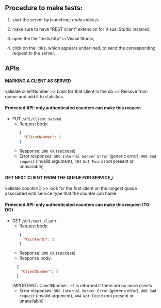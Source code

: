 ## Procedure to make tests:
1. start the server by launching: <i>node index.js</i>

2. make sure to have "REST client" extension for Visual Studio installed;

3. open the file "tests.http" in Visual Studio;

4. click on the links, which appears underlined, to send the corresponding request to the server.


## APIs

#### MARKING A CLIENT AS SERVED
validate clientNumber >> Look for that client in the db >> Remove from queue and add it to statistics 
#### Protected API: only authenticated counters can make this request
- PUT `/API/client_served`
  - Request body: 
    ```json
    {
      "ClientNumber": 3
    }
    ```
  - Response: `200 OK` (success)
  - Error responses: `500 Internal Server Error` (generic error), `400 Bad request` (invalid argument), `404 Not Found` (not present or unavailable)

#### GET NEXT CLIENT FROM THE QUEUE FOR SERVICE_i
validate counterID >> look for the first client on the longest queue associated with service type that the counter can hanle
#### Protected API: only authenticated counters can make this request (TO DO)
- GET `/API/next_client`
  - Request body: 
    ```json
    {
      "CounterID": 3
    }
    ```
  - Response: `200 OK` (success)
  - Response body: 
  ```json
    {
      "ClientNumber": 3
    }
    ```
  IMPORTANT: ClientNumber : -1 is returned if there are no more clients
  - Error responses: `500 Internal Server Error` (generic error), `400 Bad request` (invalid argument), `404 Not Found` (not present or unavailable)